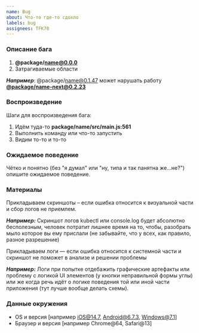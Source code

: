 ```yaml
---
name: Bug
about: Что-то где-то сдохло
labels: bug
assignees: TFK70
---
```


### Описание бага

1. **@package/name@0.0.0**
2. Затрагиваемые области

**_Например_**: @package/name@0.1.47 может нарушать работу **[@package/name-next@0.2.23](github.com/org-name/repo-name/backend/name-next/service/index.ts)**

### Воспроизведение

Шаги для воспроизведения бага:

1. Идём туда-то **package/name/src/main.js:561**
2. Выполнить команду или что-то запустить
3. Видим то-то и то-то

### Ожидаемое поведение

Чётко и понятно (без "я думал" или "ну, типа и так панятна же…не?") опишите ожидаемое поведение.

### Материалы

Прикладываем скриншоты – если ошибка относится к визуальной части и сбор логов не приемлем.

**_Например:_**
Скриншот логов kubectl или console.log будет абсолютно бесполезным, человек потратит лишнее время на то, чтобы, разобрать мыло которое вы ему прислали (не забывайте, что у всех, как правило, разное разрешение)

Прикладываем логи — если ошибка относится к системной части и скриншот не поможет в анализе и решении проблемы

**_Например:_**
Логи при попытке отдебажить графические артефакты или проблему с логикой UI элементов (у кнопки неправильной формы углы) или же когда речь идёт о логике поведения той или иной части приложения (тут лучше вообще делать схемы).

### Данные окружения

- OS и версия [например iOS@14.7, Android@6.7.3, Windows@7.1]
- Браузер и версия [например Chrome@64, Safari@13]
